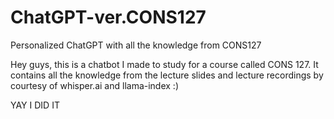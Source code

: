 # ChatGPT-ver.CONS127
Personalized ChatGPT with all the knowledge from CONS127

Hey guys, this is a chatbot I made to study for a course called CONS 127. It contains all the knowledge from the lecture slides and lecture recordings
by courtesy of whisper.ai and llama-index :)

YAY I DID IT
